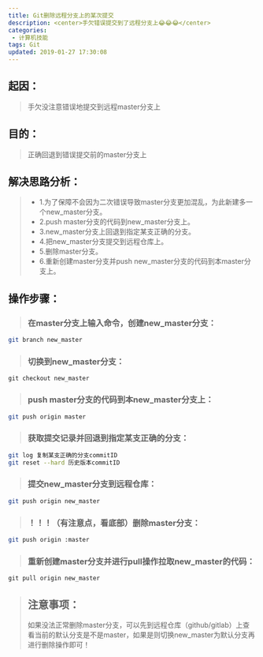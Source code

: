 ```yaml
---
title: Git删除远程分支上的某次提交
description: <center>手欠错误提交到了远程分支上😂😂😂</center>
categories:
 - 计算机技能
tags: Git
updated: 2019-01-27 17:30:08
---
```


## 起因：
>手欠没注意错误地提交到远程master分支上

## 目的：
>正确回退到错误提交前的master分支上

## 解决思路分析：
>- 1.为了保障不会因为二次错误导致master分支更加混乱，为此新建多一个new_master分支。
>- 2.push master分支的代码到new_master分支上。
>- 3.new_master分支上回退到指定某支正确的分支。
>- 4.把new_master分支提交到远程仓库上。
>- 5.删除master分支。
>- 6.重新创建master分支并push new_master分支的代码到本master分支上。

## 操作步骤：
>### 在master分支上输入命令，创建new_master分支：
```bash
git branch new_master
```
>### 切换到new_master分支：
```shell
git checkout new_master
```
>### push master分支的代码到本new_master分支上：
```bash
git push origin master
```
>### 获取提交记录并回退到指定某支正确的分支：
```bash
git log 复制某支正确的分支commitID
git reset --hard 历史版本commitID
```
>### 提交new_master分支到远程仓库：
```bash
git push origin new_master
```
>### ！！！（有注意点，看底部）删除master分支：
```bash
git push origin :master
```
>### 重新创建master分支并进行pull操作拉取new_master的代码：
```shell
git pull origin new_master
```
>## 注意事项：
>如果没法正常删除master分支，可以先到远程仓库（github/gitlab）上查看当前的默认分支是不是master，如果是则切换new_master为默认分支再进行删除操作即可！